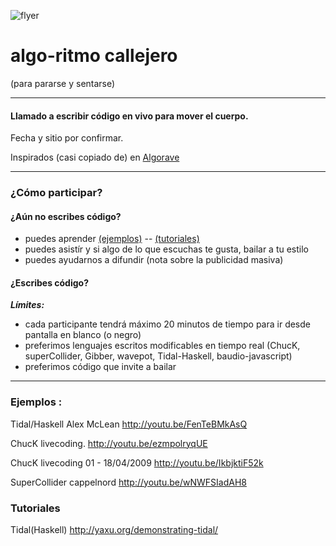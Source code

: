 
![flyer](https://github.com/son0p/algorritmoCallejero/blob/master/imagenes/algoRitmoCallejeroFlyer.png)


algo-ritmo callejero
===============
(para pararse y sentarse)


----
#### Llamado a escribir código en vivo para mover el cuerpo.
Fecha y sitio por confirmar.

Inspirados (casi copiado de) en [Algorave](http://algorave.com/)

----
### ¿Cómo participar?

#### ¿Aún no escribes código?
- puedes aprender [(ejemplos)](https://github.com/son0p/algorritmoCallejero/blob/master/README.md#ejemplos-) -- [(tutoriales)](https://github.com/son0p/algorritmoCallejero/blob/master/README.md#tutoriales)
- puedes asistír y si algo de lo que escuchas te gusta, bailar a tu estilo
- puedes ayudarnos a difundir (nota sobre la publicidad masiva)

#### ¿Escribes código?
___Límites:___ 
- cada participante tendrá máximo 20 minutos de tiempo para ir desde pantalla en blanco (o negro) 
- preferimos lenguajes escritos modificables en tiempo real (ChucK, superCollider, Gibber, wavepot, Tidal-Haskell, baudio-javascript)
- preferimos código que invite a bailar


---
### Ejemplos :

Tidal/Haskell Alex McLean http://youtu.be/FenTeBMkAsQ   

ChucK livecoding.  http://youtu.be/ezmpolryqUE

ChucK livecoding 01 - 18/04/2009 http://youtu.be/IkbjktiF52k


SuperCollider cappelnord http://youtu.be/wNWFSIadAH8

### Tutoriales
Tidal(Haskell) http://yaxu.org/demonstrating-tidal/



